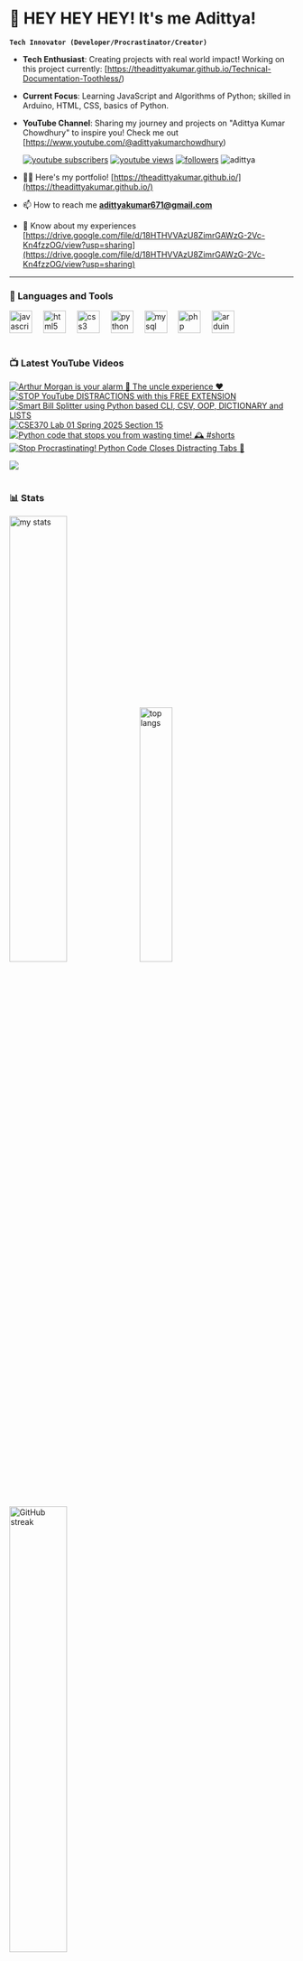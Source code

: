 # 👑 HEY HEY HEY! It's me Adittya!

**`Tech Innovator (Developer/Procrastinator/Creator)`**

- **Tech Enthusiast**: Creating projects with real world impact! Working on this project currently: [https://theadittyakumar.github.io/Technical-Documentation-Toothless/)
- **Current Focus**: Learning JavaScript and Algorithms of Python; skilled in Arduino, HTML, CSS, basics of Python.
- **YouTube Channel**: Sharing my journey and projects on "Adittya Kumar Chowdhury" to inspire you! Check me out [https://www.youtube.com/@adittyakumarchowdhury) 

   <p align="left">
      <a href="https://www.youtube.com/channel/UCu68HfYtlcXFI7kNhnSdspA?sub_confirmation=1">
         <img alt="youtube subscribers" title="Subscribe to my YouTube channel" src="https://custom-icon-badges.demolab.com/youtube/channel/subscribers/UCu68HfYtlcXFI7kNhnSdspA?color=%23E05D44&label=SUBSCRIBE&logo=video&logoColor=white&style=for-the-badge&labelColor=CE4630"/></a> 
      <a href="https://www.youtube.com/c/adittyakumarchowdhury">
         <img alt="youtube views" title="YouTube views" src="https://custom-icon-badges.demolab.com/youtube/channel/views/UCu68HfYtlcXFI7kNhnSdspA?color=%23E1AD0E&logo=eye&logoColor=white&style=for-the-badge&labelColor=C79600"/></a> 
      <a href="https://github.com/TheAdittyaKumar?tab=followers">
         <img alt="followers" title="Follow me on Github" src="https://custom-icon-badges.demolab.com/github/followers/TheAdittyaKumar?color=236ad3&labelColor=1155ba&style=for-the-badge&logo=person-add&label=Follow&logoColor=white"/></a>
      <img src="https://komarev.com/ghpvc/?username=TheAdittyaKumar&label=Profile%20views&color=0e75b6&style=flat" alt="adittya" />
   </p>


- 👨‍💻 Here's my portfolio! [https://theadittyakumar.github.io/](https://theadittyakumar.github.io/)

- 📫 How to reach me **adittyakumar671@gmail.com**

- 📄 Know about my experiences [https://drive.google.com/file/d/18HTHVVAzU8ZimrGAWzG-2Vc-Kn4fzzOG/view?usp=sharing](https://drive.google.com/file/d/18HTHVVAzU8ZimrGAWzG-2Vc-Kn4fzzOG/view?usp=sharing)

---

### 🧰 Languages and Tools

<div align="left">
  <img src="https://cdn.jsdelivr.net/gh/devicons/devicon/icons/javascript/javascript-original.svg" height="40" alt="javascript logo"  />
  <img width="12" />
  <img src="https://cdn.jsdelivr.net/gh/devicons/devicon/icons/html5/html5-original.svg" height="40" alt="html5 logo"  />
  <img width="12" />
  <img src="https://cdn.jsdelivr.net/gh/devicons/devicon/icons/css3/css3-original.svg" height="40" alt="css3 logo"  />
  <img width="12" />
  <img src="https://cdn.jsdelivr.net/gh/devicons/devicon/icons/python/python-original.svg" height="40" alt="python logo"  />
  <img width="12" />
  <img src="https://cdn.jsdelivr.net/gh/devicons/devicon/icons/mysql/mysql-original.svg" height="40" alt="mysql logo"  />
  <img width="12" />
  <img src="https://cdn.jsdelivr.net/gh/devicons/devicon/icons/php/php-original.svg" height="40" alt="php logo"  />
  <img width="12" />
  <img src="https://cdn.jsdelivr.net/gh/devicons/devicon/icons/arduino/arduino-original.svg" height="40" alt="arduino logo"  />
</div>


#

### 📺 Latest YouTube Videos

<!-- BEGIN YOUTUBE-CARDS -->
[![Arthur Morgan is your alarm 🚨 The uncle experience ❤️](https://ytcards.demolab.com/?id=QDXJlPw_Hr0&title=Arthur+Morgan+is+your+alarm+%F0%9F%9A%A8+The+uncle+experience+%E2%9D%A4%EF%B8%8F&lang=en&timestamp=1744062215&background_color=%230d1117&title_color=%23ffffff&stats_color=%23dedede&max_title_lines=1&width=250&border_radius=5 "Arthur Morgan is your alarm 🚨 The uncle experience ❤️")](https://www.youtube.com/watch?v=QDXJlPw_Hr0)
[![STOP YouTube DISTRACTIONS with this FREE EXTENSION](https://ytcards.demolab.com/?id=UdE66o4WqKs&title=STOP+YouTube+DISTRACTIONS+with+this+FREE+EXTENSION&lang=en&timestamp=1740259155&background_color=%230d1117&title_color=%23ffffff&stats_color=%23dedede&max_title_lines=1&width=250&border_radius=5 "STOP YouTube DISTRACTIONS with this FREE EXTENSION")](https://www.youtube.com/watch?v=UdE66o4WqKs)
[![Smart Bill Splitter using Python based CLI, CSV, OOP, DICTIONARY and LISTS](https://ytcards.demolab.com/?id=yJ1tIJD-Vjo&title=Smart+Bill+Splitter+using+Python+based+CLI%2C+CSV%2C+OOP%2C+DICTIONARY+and+LISTS&lang=en&timestamp=1740233447&background_color=%230d1117&title_color=%23ffffff&stats_color=%23dedede&max_title_lines=1&width=250&border_radius=5 "Smart Bill Splitter using Python based CLI, CSV, OOP, DICTIONARY and LISTS")](https://www.youtube.com/watch?v=yJ1tIJD-Vjo)
[![CSE370 Lab 01 Spring 2025 Section 15](https://ytcards.demolab.com/?id=UukJD_Kbr_c&title=CSE370+Lab+01+Spring+2025+Section+15&lang=en&timestamp=1739797401&background_color=%230d1117&title_color=%23ffffff&stats_color=%23dedede&max_title_lines=1&width=250&border_radius=5 "CSE370 Lab 01 Spring 2025 Section 15")](https://www.youtube.com/watch?v=UukJD_Kbr_c)
[![Python code that stops you from wasting time! 🕰️ #shorts](https://ytcards.demolab.com/?id=ANgKCKKP86g&title=Python+code+that+stops+you+from+wasting+time%21+%F0%9F%95%B0%EF%B8%8F+%23shorts&lang=en&timestamp=1738961468&background_color=%230d1117&title_color=%23ffffff&stats_color=%23dedede&max_title_lines=1&width=250&border_radius=5 "Python code that stops you from wasting time! 🕰️ #shorts")](https://www.youtube.com/watch?v=ANgKCKKP86g)
[![Stop Procrastinating! Python Code Closes Distracting Tabs 🛑](https://ytcards.demolab.com/?id=Pzw-g_vei8I&title=Stop+Procrastinating%21+Python+Code+Closes+Distracting+Tabs+%F0%9F%9B%91&lang=en&timestamp=1738930761&background_color=%230d1117&title_color=%23ffffff&stats_color=%23dedede&max_title_lines=1&width=250&border_radius=5 "Stop Procrastinating! Python Code Closes Distracting Tabs 🛑")](https://www.youtube.com/watch?v=Pzw-g_vei8I)
<!-- END YOUTUBE-CARDS -->

[<img src="https://custom-icon-badges.demolab.com/badge/-Subscribe%20For%20More-red?style=for-the-badge&logo=video&logoColor=white"/>](https://www.youtube.com/channel/UCu68HfYtlcXFI7kNhnSdspA?sub_confirmation=1)

#

### 📊 Stats

<div align="left">
  <img alt="my stats" width="45%" src="https://github-readme-stats.vercel.app/api?username=TheAdittyaKumar&show_icons=true&hide_border=true&theme=vision-friendly-dark" />
  <img alt="top langs" width="34%" src="https://github-readme-stats.vercel.app/api/top-langs/?username=TheAdittyaKumar&layout=compact&hide_border=true&theme=vision-friendly-dark" />
  <img alt="GitHub streak" width="45%" src="https://github-readme-streak-stats.herokuapp.com/?user=TheAdittyaKumar&theme=vision-friendly-dark&hide_border=true" />

</div>



<!-- ![GitHub Streak](https://streak-stats.demolab.com?user=TheAdittyaKumar&theme=swift&border_radius=4.5) -->
#

